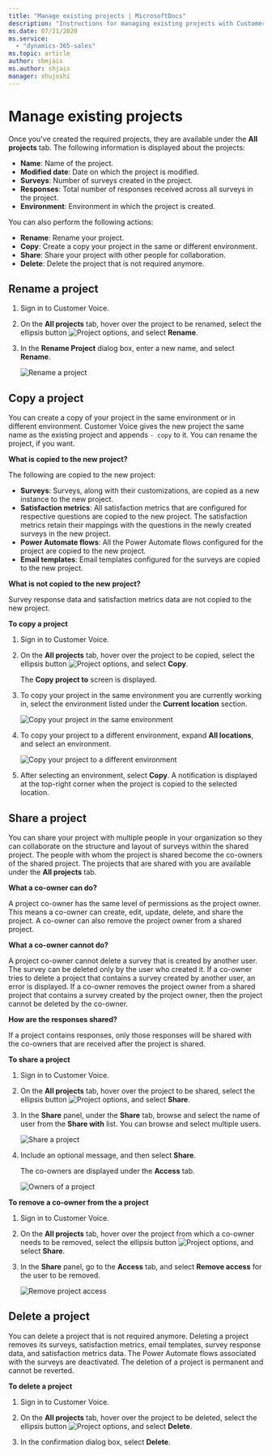 ```yaml
---
title: "Manage existing projects | MicrosoftDocs"
description: "Instructions for managing existing projects with Customer Voice"
ms.date: 07/21/2020
ms.service:
  - "dynamics-365-sales"
ms.topic: article
author: sbmjais
ms.author: shjais
manager: shujoshi
---
```


# Manage existing projects

Once you've created the required projects, they are available under the **All projects** tab. The following information is displayed about the projects:

- **Name**: Name of the project.
- **Modified date**: Date on which the project is modified.
- **Surveys**: Number of surveys created in the project.
- **Responses**: Total number of responses received across all surveys in the project.
- **Environment**: Environment in which the project is created.

You can also perform the following actions:

- **Rename**: Rename your project.
- **Copy**: Create a copy your project in the same or different environment.
- **Share**: Share your project with other people for collaboration.
- **Delete**: Delete the project that is not required anymore.

## Rename a project

1. Sign in to Customer Voice.

2. On the **All projects** tab, hover over the project to be renamed, select the ellipsis button ![Project options](media/project-options.png "Project options"), and select **Rename**.

3. In the **Rename Project** dialog box, enter a new name, and select **Rename**.

    ![Rename a project](media/rename-project.png "Rename a project")

## Copy a project

You can create a copy of your project in the same environment or in different environment. Customer Voice gives the new project the same name as the existing project and appends `- copy` to it. You can rename the project, if you want.

**What is copied to the new project?**

The following are copied to the new project:

- **Surveys**: Surveys, along with their customizations, are copied as a new instance to the new project. 
- **Satisfaction metrics**: All satisfaction metrics that are configured for respective questions are copied to the new project. The satisfaction metrics retain their mappings with the questions in the newly created surveys in the new project. 
- **Power Automate flows**: All the Power Automate flows configured for the project are copied to the new project.
- **Email templates**: Email templates configured for the surveys are copied to the new project.

**What is not copied to the new project?**

Survey response data and satisfaction metrics data are not copied to the new project. 

**To copy a project**

1. Sign in to Customer Voice.

2. On the **All projects** tab, hover over the project to be copied, select the ellipsis button ![Project options](media/project-options.png "Project options"), and select **Copy**.

    The **Copy project to** screen is displayed.

3. To copy your project in the same environment you are currently working in, select the environment listed under the **Current location** section.

    ![Copy your project in the same environment](media/copy-project-current.png "Copy your project in the same environment")

4. To copy your project to a different environment, expand **All locations**, and select an environment.

    ![Copy your project to a different environment](media/copy-project-other.png "Copy your project to a different environment")

5. After selecting an environment, select **Copy**. A notification is displayed at the top-right corner when the project is copied to the selected location.

## Share a project

You can share your project with multiple people in your organization so they can collaborate on the structure and layout of  surveys within the shared project. The people with whom the project is shared become the co-owners of the shared project. The projects that are shared with you are available under the **All projects** tab. 

**What a co-owner can do?**

A project co-owner has the same level of permissions as the project owner. This means a co-owner can create, edit, update, delete, and share the project. A co-owner can also remove the project owner from a shared project.

**What a co-owner cannot do?**

A project co-owner cannot delete a survey that is created by another user. The survey can be deleted only by the user who created it. If a co-owner tries to delete a project that contains a survey created by another user, an error is displayed. If a co-owner removes the project owner from a shared project that contains a survey created by the project owner, then the project cannot be deleted by the co-owner.

**How are the responses shared?**

If a project contains responses, only those responses will be shared with the co-owners that are received after the project is shared.

**To share a project**

1. Sign in to Customer Voice.

2. On the **All projects** tab, hover over the project to be shared, select the ellipsis button ![Project options](media/project-options.png "Project options"), and select **Share**.

3. In the **Share** panel, under the **Share** tab, browse and select the name of user from the **Share with** list. You can browse and select multiple users.

    ![Share a project](media/share-project.png "Share a project")

4. Include an optional message, and then select **Share**.

    The co-owners are displayed under the **Access** tab.

    ![Owners of a project](media/project-owners.png "Owners of a project")

**To remove a co-owner from the a project**

1. Sign in to Customer Voice.

2. On the **All projects** tab, hover over the project from which a co-owner needs to be removed, select the ellipsis button ![Project options](media/project-options.png "Project options"), and select **Share**.

3. In the **Share** panel, go to the **Access** tab, and select **Remove access** for the user to be removed.

    ![Remove project access](media/project-owners.png "Remove project access")

## Delete a project

You can delete a project that is not required anymore. Deleting a project removes its surveys, satisfaction metrics, email templates, survey response data, and satisfaction metrics data. The Power Automate flows associated with the surveys are deactivated. The deletion of a project is permanent and cannot be reverted.

**To delete a project**

1. Sign in to Customer Voice.

2. On the **All projects** tab, hover over the project to be deleted, select the ellipsis button ![Project options](media/project-options.png "Project options"), and select **Delete**.

3. In the confirmation dialog box, select **Delete**.